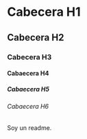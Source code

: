 # Cabecera H1
## Cabecera H2
### Cabecera H3
#### Cabaecera H4
##### Cabaecera H5
###### Cabaecera H6

Soy un readme.